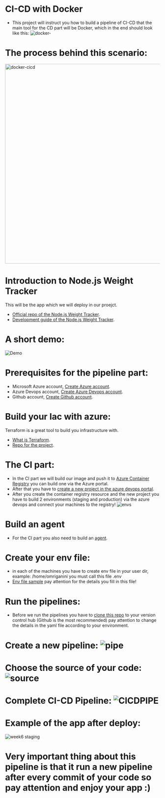 # CI-CD with Docker
* This project will instruct you how to build a pipeline of CI-CD that the main tool for the CD part will be Docker, which in the end should look like this:
![docker-](https://user-images.githubusercontent.com/105926044/178027771-68ecd719-bbf4-441a-ba11-f2070e7ff1ff.png)

# The process behind this scenario:

<img width="651" alt="docker-cicd" src="https://user-images.githubusercontent.com/105926044/178028064-c0fe4e7a-9220-416e-bfc9-1021ecbbc2f4.png">




# Introduction to Node.js Weight Tracker
 This will be the app which we will deploy in our proejct.
* [Official repo of the Node.js Weight Tracker](https://github.com/oktadev/okta-nodejs-postgres-weight-tracker-example).
* [Development guide of the Node.js Weight Tracker](https://developer.okta.com/blog/2020/06/01/node-postgres-weight-tracker).

# A short demo:
![Demo](docs/build-weight-tracker-app-demo.gif)

# Prerequisites for the pipeline part:
* Microsoft Azure account, [Create Azure account](https://azure.microsoft.com/en-us/free/).
* Azure Devops account, [Create Azure Devops account](https://azure.microsoft.com/en-us/services/devops/).
* Github account, [Create Github account](https://github.com/signup).

# Build your Iac with azure: 
 Terraform is a great tool to build you infrastructure with.
* [What is Terraform](https://www.terraform.io/intro).
* [Repo for the project](https://github.com/omriganini/terraform-ansible).

# The CI part:
* In the CI part we will build our image and push it to [Azure Container Registry](https://azure.microsoft.com/en-us/services/container-registry/#features) you can build one via the Azure portal.
* After that you have to [create a new project in the azure devops portal](https://docs.microsoft.com/en-us/azure/devops/organizations/projects/create-project?).
* After you create the container registry resource and the new project you have to build 2 environments (staging and production) via the azure devops and connect your machines to the registry!
![envs](https://user-images.githubusercontent.com/105926044/178037865-6e88e873-e9d2-4063-a3d2-de5c4fcff057.jpg)

# Build an agent
* For the CI part you also need to build an [agent](https://docs.microsoft.com/en-us/azure/devops/pipelines/agents/v2-windows?view=azure-devops).

# Create your env file:
* in each of the machines you have to create env file in your user dir, example: /home/omriganini you must call this file .env
* [Env file sample](https://github.com/oktadev/okta-nodejs-postgres-weight-tracker-example/blob/master/.env.sample) pay attention for the details you fill in this file!

# Run the pipelines:
* Before we run the pipelines you have to [clone this repo](https://github.com/omriganini/CI-CD-Docker) to your version control hub (Github is the most recommended) pay attention to change the details in the yaml file according to your environment.
# Create a new pipeline: ![pipe](https://user-images.githubusercontent.com/105926044/178039928-9ba7f2f9-a67b-4979-8ee4-4d0c79003bc3.jpg)
# Choose the source of your code: ![source](https://user-images.githubusercontent.com/105926044/178040675-c5434dca-a3d5-4d7d-91ec-432da9613495.jpg)
# Complete CI-CD Pipeline: ![CICDPIPE](https://user-images.githubusercontent.com/105926044/178041153-9dd34af3-9227-461b-aa27-5bcc29e50375.jpg)

# Example of the app after deploy:
![week6 staging](https://user-images.githubusercontent.com/105926044/178041463-0e9e05b7-49cd-45eb-8445-83aafee0eafa.jpg)


# Very important thing about this pipeline is that it run a new pipeline after every commit of your code so pay attention and enjoy your app :)
